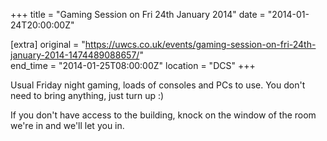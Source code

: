 +++
title = "Gaming Session on Fri 24th January 2014"
date = "2014-01-24T20:00:00Z"

[extra]
original = "https://uwcs.co.uk/events/gaming-session-on-fri-24th-january-2014-1474489088657/"    
end_time = "2014-01-25T08:00:00Z"
location = "DCS"
+++

Usual Friday night gaming, loads of consoles and PCs to use. You don't need to bring anything, just turn up :)

If you don't have access to the building, knock on the window of the room we're in and we'll let you in.

